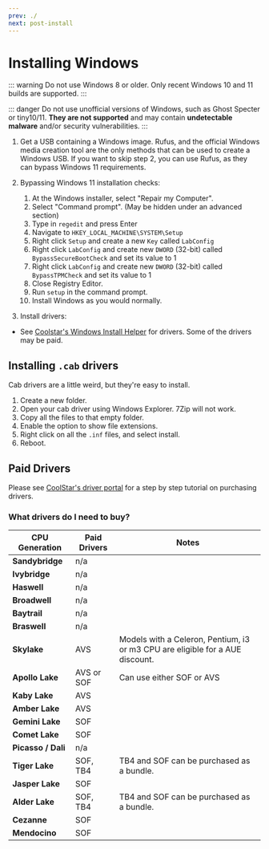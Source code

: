 ```yaml
---
prev: ./
next: post-install
---
```


# Installing Windows

::: warning
Do not use Windows 8 or older. Only recent Windows 10 and 11 builds are supported.
:::

::: danger
Do not use unofficial versions of Windows, such as Ghost Specter or tiny10/11. **They are not supported** and may contain **undetectable malware** and/or security vulnerabilities.
:::

1. Get a USB containing a Windows image. Rufus, and the official Windows media creation tool are the only methods that can be used to create a Windows USB. If you want to skip step 2, you can use Rufus, as they can bypass Windows 11 requirements.

2. Bypassing Windows 11 installation checks:

   1. At the Windows installer, select "Repair my Computer".
   2. Select "Command prompt". (May be hidden under an advanced section)
   3. Type in `regedit` and press Enter
   4. Navigate to `HKEY_LOCAL_MACHINE\SYSTEM\Setup`
   5. Right click `Setup` and create a new `Key` called `LabConfig`
   6. Right click `LabConfig` and create new `DWORD` (32-bit) called `BypassSecureBootCheck` and set its value to 1
   7. Right click `LabConfig` and create new `DWORD` (32-bit) called `BypassTPMCheck` and set its value to 1
   8. Close Registry Editor.
   9. Run `setup` in the command prompt.
   10. Install Windows as you would normally.

3. Install drivers:

- See [Coolstar's Windows Install Helper](https://coolstar.org/chromebook/windows-install.html) for drivers. Some of the drivers may be paid.

## Installing `.cab` drivers

Cab drivers are a little weird, but they're easy to install.

1. Create a new folder.
2. Open your cab driver using Windows Explorer. 7Zip will not work.
3. Copy all the files to that empty folder.
4. Enable the option to show file extensions.
5. Right click on all the `.inf` files, and select install.
6. Reboot.

## Paid Drivers

Please see [CoolStar's driver portal](https://coolstar.org/chromebook/driverlicense/login.html) for a step by step tutorial on purchasing drivers.

### What drivers do I need to buy?

| CPU Generation     | Paid Drivers | Notes                                                                         |
| ------------------ | ------------ | ----------------------------------------------------------------------------- |
| **Sandybridge**    | n/a          |                                                                               |
| **Ivybridge**      | n/a          |                                                                               |
| **Haswell**        | n/a          |                                                                               |
| **Broadwell**      | n/a          |                                                                               |
| **Baytrail**       | n/a          |                                                                               |
| **Braswell**       | n/a          |                                                                               |
| **Skylake**        | AVS          | Models with a Celeron, Pentium, i3 or m3 CPU are eligible for a AUE discount. |
| **Apollo Lake**    | AVS or SOF   | Can use either SOF or AVS                                                     |
| **Kaby Lake**      | AVS          |                                                                               |
| **Amber Lake**     | AVS          |                                                                               |
| **Gemini Lake**    | SOF          |                                                                               |
| **Comet Lake**     | SOF          |                                                                               |
| **Picasso / Dali** | n/a          |                                                                               |
| **Tiger Lake**     | SOF, TB4     | TB4 and SOF can be purchased as a bundle.                                     |
| **Jasper Lake**    | SOF          |                                                                               |
| **Alder Lake**     | SOF, TB4     | TB4 and SOF can be purchased as a bundle.                                     |
| **Cezanne**        | SOF          |                                                                               |
| **Mendocino**      | SOF          |                                                                               |
